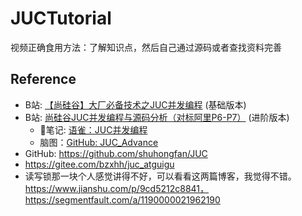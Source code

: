 # JUCTutorial



视频正确食用方法：了解知识点，然后自己通过源码或者查找资料完善



## Reference
* B站: [【尚硅谷】大厂必备技术之JUC并发编程](https://www.bilibili.com/video/BV1Kw411Z7dF/?spm_id_from=333.337.search-card.all.click&vd_source=bd5e1cdd20d83feef8e77a781b33f083) (基础版本)
* B站: [尚硅谷JUC并发编程与源码分析（对标阿里P6-P7）](https://www.bilibili.com/video/BV1ar4y1x727/?spm_id_from=333.337.search-card.all.click&vd_source=bd5e1cdd20d83feef8e77a781b33f083) (进阶版本)
  * 📒笔记: [语雀：JUC并发编程](https://www.yuque.com/gongxi-wssld/csm31d)
  * 脑图：[GitHub: JUC_Advance](https://github.com/hao888TUV/JUC_Advance)
* GitHub: https://github.com/shuhongfan/JUC
* https://gitee.com/bzxhh/juc_atguigu
* 读写锁那一块个人感觉讲得不好，可以看看这两篇博客，我觉得不错。https://www.jianshu.com/p/9cd5212c8841，https://segmentfault.com/a/1190000021962190
